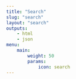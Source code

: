 ```yaml
---
title: "Search"
slug: "search"
layout: "search"
outputs:
    - html
    - json
menu:
    main:
        weight: 50
        params:
            icon: search
---
```

